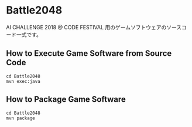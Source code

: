 # Battle2048

AI CHALLENGE 2018 @ CODE FESTIVAL 用のゲームソフトウェアのソースコード一式です。

## How to Execute Game Software from Source Code

```
cd Battle2048
mvn exec:java
```

## How to Package Game Software

```
cd Battle2048
mvn package
```
